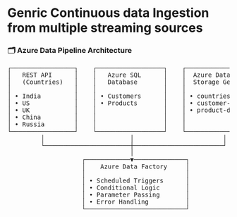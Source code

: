 <h1> Genric Continuous data Ingestion from multiple streaming sources</h1>



### 🗂️ Azure Data Pipeline Architecture
<pre>
┌─────────────────┐    ┌──────────────────┐    ┌────────────────────┐
│   REST API      │    │   Azure SQL      │    │  Azure Data Lake   │
│   (Countries)   │    │   Database       │    │  Storage Gen2      │
│                 │    │                  │    │                    │
│ • India         │    │ • Customers      │    │ • countries-data/  │
│ • US            │    │ • Products       │    │ • customer-data/   │
│ • UK            │    │                  │    │ • product-data/    │
│ • China         │    │                  │    │                    │
│ • Russia        │    │                  │    │                    │
└─────────────────┘    └──────────────────┘    └────────────────────┘
         │                       │                        │
         └───────────────────────┼────────────────────────┘
                                 │
                    ┌────────────▼──────────────┐
                    │    Azure Data Factory     │
                    │                           │
                    │ • Scheduled Triggers      │
                    │ • Conditional Logic       │
                    │ • Parameter Passing       │
                    │ • Error Handling          │
                    └───────────────────────────┘
</pre>
